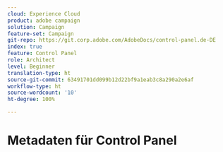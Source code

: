 ```yaml
---
cloud: Experience Cloud
product: adobe campaign
solution: Campaign
feature-set: Campaign
git-repo: https://git.corp.adobe.com/AdobeDocs/control-panel.de-DE
index: true
feature: Control Panel
role: Architect
level: Beginner
translation-type: ht
source-git-commit: 63491701dd099b12d22bf9a1eab3c8a290a2e6af
workflow-type: ht
source-wordcount: '10'
ht-degree: 100%

---
```



# Metadaten für Control Panel
